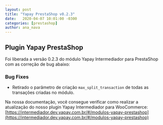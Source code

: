 ```yaml
---
layout: post
title: "Yapay PrestaShop v0.2.3"
date:   2020-04-07 10:01:00 -0300
categories: [prestashop]
author: ana_nava
---
```


## Plugin Yapay PrestaShop

Foi liberada a versão 0.2.3 do módulo Yapay Intermediador para PrestaShop com as correção de bug abaixo:
<!-- more -->


### **Bug Fixes**

* Retirado o parâmetro de criação `max_split_transaction` de todas as transações criadas no módulo.



Na nossa documentação, você consegue verificar como realizar a atualização do nosso plugin Yapay Intermediador para WooCommerce: [https://intermediador.dev.yapay.com.br/#/modulos-yapay-prestashop](https://intermediador.dev.yapay.com.br/#/modulos-yapay-prestashop)
